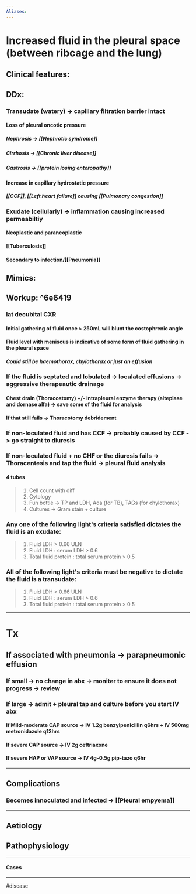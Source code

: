 ```yaml
---
Aliases:
---
```

# Increased fluid in the pleural space (between ribcage and the lung)
## Clinical features:
###
## DDx:
### Transudate (watery) -> capillary filtration barrier intact
#### Loss of pleural oncotic pressure
##### Nephrosis -> [[Nephrotic syndrome]]
##### Cirrhosis -> [[Chronic liver disease]]
##### Gastrosis -> [[protein losing enteropathy]]
#### Increase in capillary hydrostatic pressure
##### [[CCF]], [[Left heart failure]] causing [[Pulmonary congestion]]
### Exudate (cellularly) -> inflammation causing increased permeabiltiy
#### Neoplastic and paraneoplastic
#### [[Tuberculosis]]
#### Secondary to infection/[[Pneumonia]]
## Mimics:
###
## Workup: ^6e6419
### lat decubital CXR
#### Initial gathering of fluid once > 250mL will blunt the costophrenic angle
#### Fluid level with meniscus is indicative of some form of fluid gathering in the pleural space
##### Could still be haemothorax, chylothorax or just an effusion 
### If the fluid is septated and lobulated -> loculated effusions -> aggressive therapeautic drainage
#### Chest drain (Thoracostomy) +/- intrapleural enzyme therapy (alteplase and dornase alfa) -> save some of the fluid for analysis
#### If that still fails -> Thoracotomy debridement
### If non-loculated fluid and has CCF -> probably caused by CCF -> go straight to diuresis
### If non-loculated fluid + no CHF or the diuresis fails -> Thoracentesis and tap the fluid -> pleural fluid analysis
#### 4 tubes
> 1. Cell count with diff
> 2. Cytology 
> 3. Fun bottle -> TP and LDH, Ada (for TB), TAGs (for chylothorax)
> 4. Cultures -> Gram stain + culture
### Any one of the following light's criteria satisfied dictates the fluid is an **exudate**:
> 1. 	Fluid LDH > 0.66 ULN 
> 2. 	Fluid LDH : serum LDH > 0.6
> 3. 	Total fluid protein : total serum protein > 0.5

### All of the following light's criteria must be **negative** to dictate the fluid is a **transudate**:
> 1. 	Fluid LDH > 0.66 ULN 
> 2. 	Fluid LDH : serum LDH > 0.6
> 3. 	Total fluid protein : total serum protein > 0.5


---
# Tx
## If associated with pneumonia -> parapneumonic effusion
### If small -> no change in abx -> moniter to ensure it does not progress -> review 
### If large -> admit + pleural tap and culture before you start IV abx
#### If Mild-moderate CAP source -> IV 1.2g benzylpenicillin q6hrs + IV 500mg metronidazole q12hrs 
#### If severe CAP source -> IV 2g ceftriaxone 
#### If severe HAP or VAP source -> IV 4g-0.5g pip-tazo q6hr
---
## Complications
### Becomes innoculated and infected -> [[Pleural empyema]]

---
## Aetiology
## Pathophysiology

---
#### Cases


---
#disease 